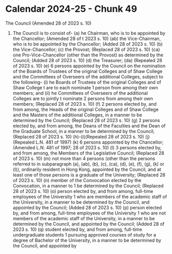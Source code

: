 # Calendar 2024-25 - Chunk 49

<!-- Chunk tokens: 729, Enriched tokens: 731 -->

The Council
(Amended 28 of 2023 s. 10)
1. The Council is to consist of-
(a) he Chairman, who is to be appointed by the Chancellor; (Amended 28 of t 2023 s. 10)
(ab)    the Vice-Chairman, who is to be appointed by the Chancellor; (Added 28 of 2023 s. 10)
(b) the Vice-Chancellor;
(c) the Provost; (Replaced 28 of 2023 s. 10)
(ca) one Pro-Vice-Chancellor (other than the Provost) as determined by the Council; (Added 28 of 2023 s. 10)
(d) the Treasurer;
(da)  (Repealed 28 of 2023 s. 10)
(e)
6 persons appointed by the Council on the nomination of the Boards of Trustees of the original Colleges and of Shaw College and the Committees of Overseers of the additional Colleges, subject to the following-
(i) he Boards of Trustees of the original Colleges and of Shaw College t are to each nominate 1 person from among their own members; and
(ii) he Committees of Overseers of the additional Colleges are to jointly t nominate 2 persons from among their own members; (Replaced 28 of 2023 s. 10)
(f) 2 persons elected by, and from among, the Heads of the original Colleges and of Shaw College and the Masters of the additional Colleges, in a manner to be determined by the Council; (Replaced 28 of 2023 s. 10)
(g) 2 persons elected by, and from among, the Deans of the Faculties and the Dean of the Graduate School, in a manner to be determined by the Council; (Replaced 28 of 2023 s. 10)
(h)-(i)(Repealed 28 of 2023 s. 10)
(j) (Repealed L.N. 481 of 1997)
(k) 6 persons appointed by the Chancellor; (Amended L.N. 481 of 1997; 28 of 2023 s. 10)
(l) 3 persons elected by, and from among, the Members of the Legislative Council; (Replaced 28 of 2023 s. 10)
(m) not more than 4 persons (other than the persons referred to in subparagraph (a), (ab), (b), (c), (ca), (d), (e), (f), (g), (k) or (l)), ordinarily resident in Hong Kong, appointed by the Council, and at least one of those persons is a graduate of the University; (Replaced 28 of 2023 s. 10)
(n) member of the Convocation elected by the Convocation, in a manner to 1 be determined by the Council; (Replaced 28 of 2023 s. 10)
(o) person elected by, and from among, full-time employees of the University 1 who are members of the academic staff of the University, in a manner to be determined by the Council, and appointed by the Council; (Added 28 of 2023 s. 10)
(p) person elected by, and from among, full-time employees of the University 1 who are not members of the academic staff of the University, in a manner to be determined by the Council, and appointed by the Council; (Added 28 of 2023 s. 10)
(q) student elected by, and from among, full-time undergraduate students 1 pursuing approved courses of study for a degree of Bachelor of the University, in a manner to be determined by the Council, and appointed by